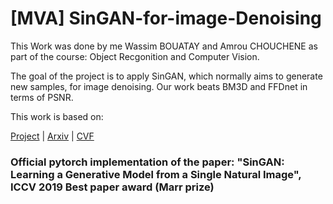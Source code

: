 # [MVA] SinGAN-for-image-Denoising
This Work was done by me Wassim BOUATAY and Amrou CHOUCHENE as part of the course: Object Recgonition and Computer Vision.

The goal of the project is to apply SinGAN, which normally aims to generate new samples, for image denoising. Our work beats BM3D and FFDnet in terms of PSNR.

This work is based on: 

[Project](https://tamarott.github.io/SinGAN.htm) | [Arxiv](https://arxiv.org/pdf/1905.01164.pdf) | [CVF](http://openaccess.thecvf.com/content_ICCV_2019/papers/Shaham_SinGAN_Learning_a_Generative_Model_From_a_Single_Natural_Image_ICCV_2019_paper.pdf) 
### Official pytorch implementation of the paper: "SinGAN: Learning a Generative Model from a Single Natural Image", ICCV 2019 Best paper award (Marr prize)
